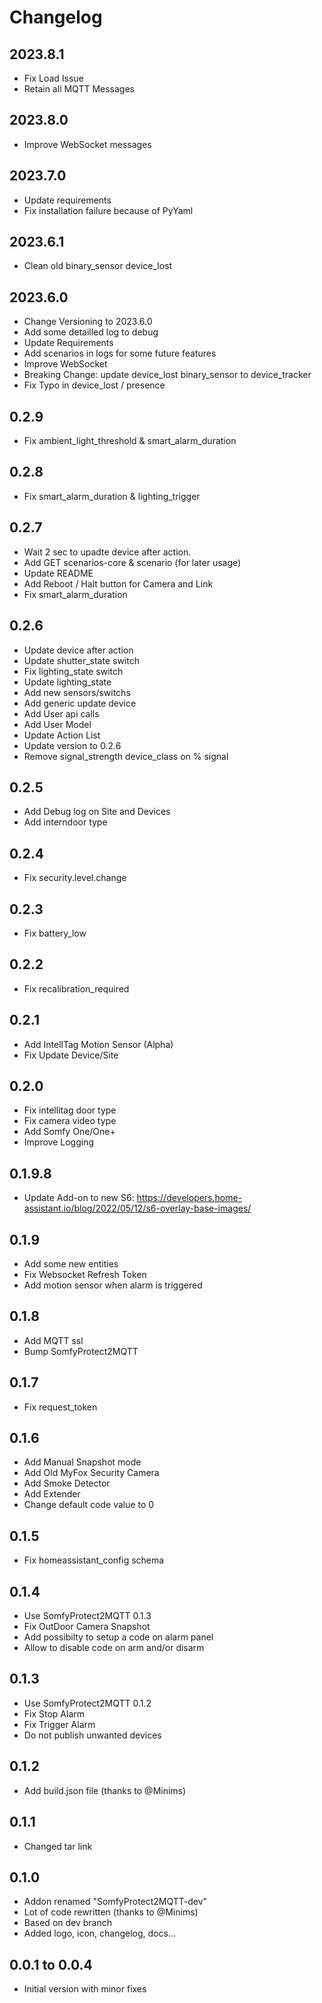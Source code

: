 # Changelog

## 2023.8.1

- Fix Load Issue
- Retain all MQTT Messages

## 2023.8.0

- Improve WebSocket messages

## 2023.7.0

- Update requirements
- Fix installation failure because of PyYaml

## 2023.6.1

- Clean old binary_sensor device_lost

## 2023.6.0

- Change Versioning to 2023.6.0
- Add some detailled log to debug
- Update Requirements
- Add scenarios in logs for some future features
- Improve WebSocket
- Breaking Change: update device_lost binary_sensor to device_tracker
- Fix Typo in device_lost / presence

## 0.2.9

- Fix ambient_light_threshold & smart_alarm_duration

## 0.2.8

- Fix smart_alarm_duration & lighting_trigger

## 0.2.7

- Wait 2 sec to upadte device after action.
- Add GET scenarios-core & scenario (for later usage)
- Update README
- Add Reboot / Halt button for Camera and Link
- Fix smart_alarm_duration

## 0.2.6

- Update device after action
- Update shutter_state switch
- Fix lighting_state switch
- Update lighting_state
- Add new sensors/switchs
- Add generic update device
- Add User api calls
- Add User Model
- Update Action List
- Update version to 0.2.6
- Remove signal_strength device_class on % signal

## 0.2.5

- Add Debug log on Site and Devices
- Add interndoor type

## 0.2.4

- Fix security.level.change

## 0.2.3

- Fix battery_low

## 0.2.2

- Fix recalibration_required

## 0.2.1

- Add IntellTag Motion Sensor (Alpha)
- Fix Update Device/Site

## 0.2.0

- Fix intellitag door type
- Fix camera video type
- Add Somfy One/One+
- Improve Logging

## 0.1.9.8

- Update Add-on to new S6: https://developers.home-assistant.io/blog/2022/05/12/s6-overlay-base-images/

## 0.1.9

- Add some new entities
- Fix Websocket Refresh Token
- Add motion sensor when alarm is triggered

## 0.1.8

- Add MQTT ssl
- Bump SomfyProtect2MQTT

## 0.1.7

- Fix request_token

## 0.1.6

- Add Manual Snapshot mode
- Add Old MyFox Security Camera
- Add Smoke Detector
- Add Extender
- Change default code value to 0

## 0.1.5

- Fix homeassistant_config schema

## 0.1.4

- Use SomfyProtect2MQTT 0.1.3
- Fix OutDoor Camera Snapshot
- Add possibilty to setup a code on alarm panel
- Allow to disable code on arm and/or disarm

## 0.1.3

- Use SomfyProtect2MQTT 0.1.2
- Fix Stop Alarm
- Fix Trigger Alarm
- Do not publish unwanted devices

## 0.1.2

- Add build.json file (thanks to @Minims)

## 0.1.1

- Changed tar link

## 0.1.0

- Addon renamed "SomfyProtect2MQTT-dev"
- Lot of code rewritten (thanks to @Minims)
- Based on dev branch
- Added logo, icon, changelog, docs...

## 0.0.1 to 0.0.4

- Initial version with minor fixes

